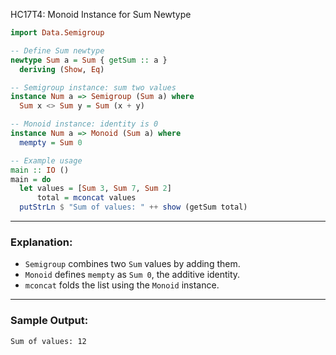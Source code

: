 HC17T4: Monoid Instance for Sum Newtype

```haskell
import Data.Semigroup

-- Define Sum newtype
newtype Sum a = Sum { getSum :: a }
  deriving (Show, Eq)

-- Semigroup instance: sum two values
instance Num a => Semigroup (Sum a) where
  Sum x <> Sum y = Sum (x + y)

-- Monoid instance: identity is 0
instance Num a => Monoid (Sum a) where
  mempty = Sum 0

-- Example usage
main :: IO ()
main = do
  let values = [Sum 3, Sum 7, Sum 2]
      total = mconcat values
  putStrLn $ "Sum of values: " ++ show (getSum total)
```

---

### Explanation:

* `Semigroup` combines two `Sum` values by adding them.
* `Monoid` defines `mempty` as `Sum 0`, the additive identity.
* `mconcat` folds the list using the `Monoid` instance.

---

### Sample Output:

```
Sum of values: 12
```
